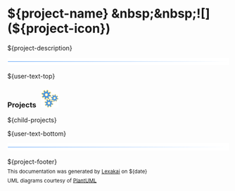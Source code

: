 # ${project-name} &nbsp;&nbsp;![](${project-icon})

${project-description}

![](documentation/images/horizontal-line.png)

[//]: # (start-user-text)

${user-text-top}

[//]: # (end-user-text)

### Projects &nbsp; ![](documentation/images/gears-40.png)

${child-projects}

[//]: # (start-user-text)

${user-text-bottom}

[//]: # (end-user-text)

![](documentation/images/horizontal-line.png)

${project-footer}  
<sub>This documentation was generated by [Lexakai](https://github.com/Telenav/lexakai) on ${date}</sub>    
<sub>UML diagrams courtesy of [PlantUML](http://plantuml.com)</sub>
